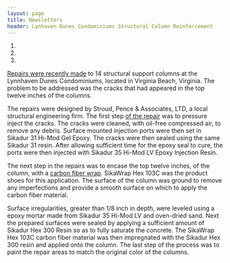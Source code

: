 ```yaml
---
layout: page
title: Newsletters
header: Lynhaven Dunes Condominiums Structural Column Reinforcement
---
```


<ol class="newsletter-photos w200">
  <li>
    <img src="{{ 'lynhaven-dunes-01.jpg' | asset_path }}" alt="">
  </li>
  <li>
    <img src="{{ 'lynhaven-dunes-02.jpg' | asset_path }}" alt="">
  </li>
  <li>
    <img src="{{ 'lynhaven-dunes-03.jpg' | asset_path }}" alt="">
  </li>
</ol>

[Repairs were recently made](/services/structural-concrete-repairs.html) to 14 structural support columns at the Lynnhaven Dunes Condominiums, located in Virginia Beach, Virginia. The problem to be addressed was the cracks that had appeared in the top twelve inches of the columns.

The repairs were designed by Stroud, Pence &amp; Associates, LTD, a local structural engineering firm. The first step [of the repair](/services/structural-concrete-repairs.html) was to pressure inject the cracks. The cracks were cleaned, with oil-free compressed air, to remove any debris. Surface mounted injection ports were then set in Sikadur 31 Hi-Mod Gel Epoxy. The cracks were then sealed using the same Sikadur 31 resin. After allowing sufficient time for the epoxy seal to cure, the ports were then injected with Sikadur 35 Hi-Mod LV Epoxy Injection Resin.

The next step in the repairs was to encase the top twelve inches, of the column, with a [carbon fiber wrap](/services/carbon-fiber-structural-reinforcement-systems.html). SikaWrap Hex 103C was the product shoes for this application. The surface of the column was ground to remove any imperfections and provide a smooth surface on which to apply the carbon fiber material.

Surface irregularities, greater than 1/8 inch in depth, were leveled using a epoxy mortar made from Sikadur 35 Hi-Mod LV and oven-dried sand. Next the prepared surfaces were sealed by applying a sufficient amount of Sikadur Hex 300 Resin so as to fully saturate the concrete. The SikaWrap Hex 103C carbon fiber material was then impregnated with the Sikadur Hex 300 resin and applied onto the column. The last step of the process was to paint the repair areas to match the original color of the columns.

